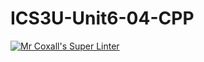 # ICS3U-Unit6-04-CPP

[![Mr Coxall's Super Linter](https://github.com/Feyi-Akomolafe/ICS3U-Unit6-04-CPP/workflows/Mr%20Coxall's%20Super%20Linter/badge.svg)](https://github.com/Feyi-Akomolafe/Feyi-Akomolafe/ICS3U-Unit6-04-CPP/actions/)

